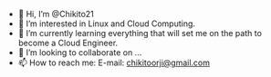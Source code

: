 - 👋 Hi, I’m @Chikito21
- 👀 I’m interested in Linux and Cloud Computing.
- 🌱 I’m currently learning everything that will set me on the path to become a Cloud Engineer.
- 💞️ I’m looking to collaborate on ...
- 📫 How to reach me: E-mail: chikitoorji@gmail.com

<!---
Chikito21/Chikito21 is a ✨ special ✨ repository because its `README.md` (this file) appears on your GitHub profile.
You can click the Preview link to take a look at your changes.
--->
